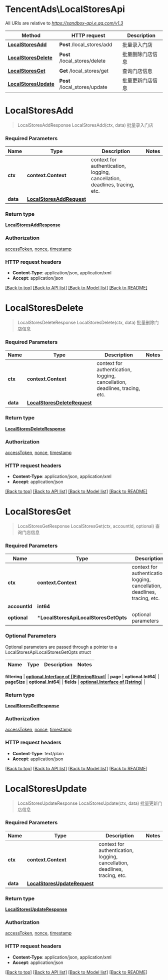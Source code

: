 # TencentAds\LocalStoresApi

All URIs are relative to *https://sandbox-api.e.qq.com/v1.3*

Method | HTTP request | Description
------------- | ------------- | -------------
[**LocalStoresAdd**](LocalStoresApi.md#LocalStoresAdd) | **Post** /local_stores/add | 批量录入门店
[**LocalStoresDelete**](LocalStoresApi.md#LocalStoresDelete) | **Post** /local_stores/delete | 批量删除门店信息
[**LocalStoresGet**](LocalStoresApi.md#LocalStoresGet) | **Get** /local_stores/get | 查询门店信息
[**LocalStoresUpdate**](LocalStoresApi.md#LocalStoresUpdate) | **Post** /local_stores/update | 批量更新门店信息


# **LocalStoresAdd**
> LocalStoresAddResponse LocalStoresAdd(ctx, data)
批量录入门店

### Required Parameters

Name | Type | Description  | Notes
------------- | ------------- | ------------- | -------------
 **ctx** | **context.Context** | context for authentication, logging, cancellation, deadlines, tracing, etc.
  **data** | [**LocalStoresAddRequest**](LocalStoresAddRequest.md)|  | 

### Return type

[**LocalStoresAddResponse**](LocalStoresAddResponse.md)

### Authorization

[accessToken](../README.md#accessToken), [nonce](../README.md#nonce), [timestamp](../README.md#timestamp)

### HTTP request headers

 - **Content-Type**: application/json, application/xml
 - **Accept**: application/json

[[Back to top]](#) [[Back to API list]](../README.md#documentation-for-api-endpoints) [[Back to Model list]](../README.md#documentation-for-models) [[Back to README]](../README.md)

# **LocalStoresDelete**
> LocalStoresDeleteResponse LocalStoresDelete(ctx, data)
批量删除门店信息

### Required Parameters

Name | Type | Description  | Notes
------------- | ------------- | ------------- | -------------
 **ctx** | **context.Context** | context for authentication, logging, cancellation, deadlines, tracing, etc.
  **data** | [**LocalStoresDeleteRequest**](LocalStoresDeleteRequest.md)|  | 

### Return type

[**LocalStoresDeleteResponse**](LocalStoresDeleteResponse.md)

### Authorization

[accessToken](../README.md#accessToken), [nonce](../README.md#nonce), [timestamp](../README.md#timestamp)

### HTTP request headers

 - **Content-Type**: application/json, application/xml
 - **Accept**: application/json

[[Back to top]](#) [[Back to API list]](../README.md#documentation-for-api-endpoints) [[Back to Model list]](../README.md#documentation-for-models) [[Back to README]](../README.md)

# **LocalStoresGet**
> LocalStoresGetResponse LocalStoresGet(ctx, accountId, optional)
查询门店信息

### Required Parameters

Name | Type | Description  | Notes
------------- | ------------- | ------------- | -------------
 **ctx** | **context.Context** | context for authentication, logging, cancellation, deadlines, tracing, etc.
  **accountId** | **int64**|  | 
 **optional** | ***LocalStoresApiLocalStoresGetOpts** | optional parameters | nil if no parameters

### Optional Parameters
Optional parameters are passed through a pointer to a LocalStoresApiLocalStoresGetOpts struct

Name | Type | Description  | Notes
------------- | ------------- | ------------- | -------------

 **filtering** | [**optional.Interface of []FilteringStruct**](FilteringStruct.md)|  | 
 **page** | **optional.Int64**|  | 
 **pageSize** | **optional.Int64**|  | 
 **fields** | [**optional.Interface of []string**](string.md)|  | 

### Return type

[**LocalStoresGetResponse**](LocalStoresGetResponse.md)

### Authorization

[accessToken](../README.md#accessToken), [nonce](../README.md#nonce), [timestamp](../README.md#timestamp)

### HTTP request headers

 - **Content-Type**: text/plain
 - **Accept**: application/json

[[Back to top]](#) [[Back to API list]](../README.md#documentation-for-api-endpoints) [[Back to Model list]](../README.md#documentation-for-models) [[Back to README]](../README.md)

# **LocalStoresUpdate**
> LocalStoresUpdateResponse LocalStoresUpdate(ctx, data)
批量更新门店信息

### Required Parameters

Name | Type | Description  | Notes
------------- | ------------- | ------------- | -------------
 **ctx** | **context.Context** | context for authentication, logging, cancellation, deadlines, tracing, etc.
  **data** | [**LocalStoresUpdateRequest**](LocalStoresUpdateRequest.md)|  | 

### Return type

[**LocalStoresUpdateResponse**](LocalStoresUpdateResponse.md)

### Authorization

[accessToken](../README.md#accessToken), [nonce](../README.md#nonce), [timestamp](../README.md#timestamp)

### HTTP request headers

 - **Content-Type**: application/json, application/xml
 - **Accept**: application/json

[[Back to top]](#) [[Back to API list]](../README.md#documentation-for-api-endpoints) [[Back to Model list]](../README.md#documentation-for-models) [[Back to README]](../README.md)

